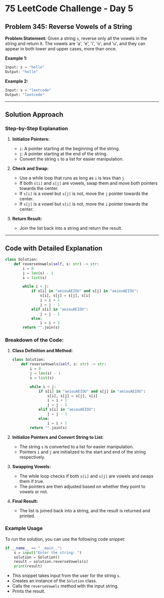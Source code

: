 
# 75 LeetCode Challenge - Day 5

## Problem 345: Reverse Vowels of a String

**Problem Statement:**
Given a string `s`, reverse only all the vowels in the string and return it. The vowels are 'a', 'e', 'i', 'o', and 'u', and they can appear in both lower and upper cases, more than once.

**Example 1:**
```python
Input: s = "hello"
Output: "holle"
```

**Example 2:**
```python
Input: s = "leetcode"
Output: "leotcede"
```

---

## Solution Approach

### Step-by-Step Explanation

1. **Initialize Pointers:**
   - `i`: A pointer starting at the beginning of the string.
   - `j`: A pointer starting at the end of the string.
   - Convert the string `s` to a list for easier manipulation.

2. **Check and Swap:**
   - Use a while loop that runs as long as `i` is less than `j`.
   - If both `s[i]` and `s[j]` are vowels, swap them and move both pointers towards the center.
   - If `s[i]` is a vowel but `s[j]` is not, move the `j` pointer towards the center.
   - If `s[j]` is a vowel but `s[i]` is not, move the `i` pointer towards the center.

3. **Return Result:**
   - Join the list back into a string and return the result.

---

## Code with Detailed Explanation

```python
class Solution:
    def reverseVowels(self, s: str) -> str:
        i = 0 
        j = len(s) - 1
        s = list(s)

        while i < j:
            if s[i] in "aeiouAEIOU" and s[j] in "aeiouAEIOU":
                s[i], s[j] = s[j], s[i]
                i = i + 1
                j = j - 1
            elif s[i] in "aeiouAEIOU":
                j = j - 1
            else:
                i = i + 1
        return "".join(s)
```

### Breakdown of the Code:

1. **Class Definition and Method:**
   ```python
   class Solution:
       def reverseVowels(self, s: str) -> str:
           i = 0 
           j = len(s) - 1
           s = list(s)

           while i < j:
               if s[i] in "aeiouAEIOU" and s[j] in "aeiouAEIOU":
                   s[i], s[j] = s[j], s[i]
                   i = i + 1
                   j = j - 1
               elif s[i] in "aeiouAEIOU":
                   j = j - 1
               else:
                   i = i + 1
           return "".join(s)
   ```

2. **Initialize Pointers and Convert String to List:**
   - The string `s` is converted to a list for easier manipulation.
   - Pointers `i` and `j` are initialized to the start and end of the string respectively.

3. **Swapping Vowels:**
   - The while loop checks if both `s[i]` and `s[j]` are vowels and swaps them if true.
   - The pointers are then adjusted based on whether they point to vowels or not.

4. **Final Result:**
   - The list is joined back into a string, and the result is returned and printed.

### Example Usage

To run the solution, you can use the following code snippet:

```python
if __name__ == "__main__":
    s = input("Enter the string: ")
    solution = Solution()
    result = solution.reverseVowels(s)
    print(result)
```

- This snippet takes input from the user for the string `s`.
- Creates an instance of the `Solution` class.
- Calls the `reverseVowels` method with the input string.
- Prints the result.

